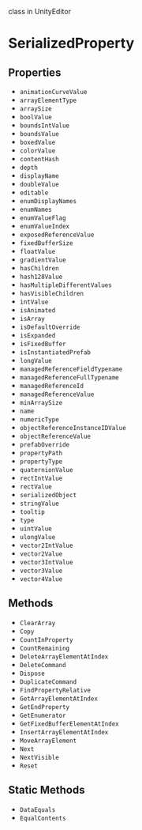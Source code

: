 class in UnityEditor
# SerializedProperty

## Properties
- `animationCurveValue`
- `arrayElementType`
- `arraySize`
- `boolValue`
- `boundsIntValue`
- `boundsValue`
- `boxedValue`
- `colorValue`
- `contentHash`
- `depth`
- `displayName`
- `doubleValue`
- `editable`
- `enumDisplayNames`
- `enumNames`
- `enumValueFlag`
- `enumValueIndex`
- `exposedReferenceValue`
- `fixedBufferSize`
- `floatValue`
- `gradientValue`
- `hasChildren`
- `hash128Value`
- `hasMultipleDifferentValues`
- `hasVisibleChildren`
- `intValue`
- `isAnimated`
- `isArray`
- `isDefaultOverride`
- `isExpanded`
- `isFixedBuffer`
- `isInstantiatedPrefab`
- `longValue`
- `managedReferenceFieldTypename`
- `managedReferenceFullTypename`
- `managedReferenceId`
- `managedReferenceValue`
- `minArraySize`
- `name`
- `numericType`
- `objectReferenceInstanceIDValue`
- `objectReferenceValue`
- `prefabOverride`
- `propertyPath`
- `propertyType`
- `quaternionValue`
- `rectIntValue`
- `rectValue`
- `serializedObject`
- `stringValue`
- `tooltip`
- `type`
- `uintValue`
- `ulongValue`
- `vector2IntValue`
- `vector2Value`
- `vector3IntValue`
- `vector3Value`
- `vector4Value`
## Methods
- `ClearArray`
- `Copy`
- `CountInProperty`
- `CountRemaining`
- `DeleteArrayElementAtIndex`
- `DeleteCommand`
- `Dispose`
- `DuplicateCommand`
- `FindPropertyRelative`
- `GetArrayElementAtIndex`
- `GetEndProperty`
- `GetEnumerator`
- `GetFixedBufferElementAtIndex`
- `InsertArrayElementAtIndex`
- `MoveArrayElement`
- `Next`
- `NextVisible`
- `Reset`
## Static Methods
- `DataEquals`
- `EqualContents`
